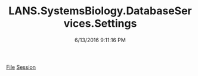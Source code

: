 ﻿---
title: LANS.SystemsBiology.DatabaseServices.Settings
date: 6/13/2016 9:11:16 PM
---

[File](T-LANS.SystemsBiology.DatabaseServices.Settings.File.html)
[Session](T-LANS.SystemsBiology.DatabaseServices.Settings.Session.html)
